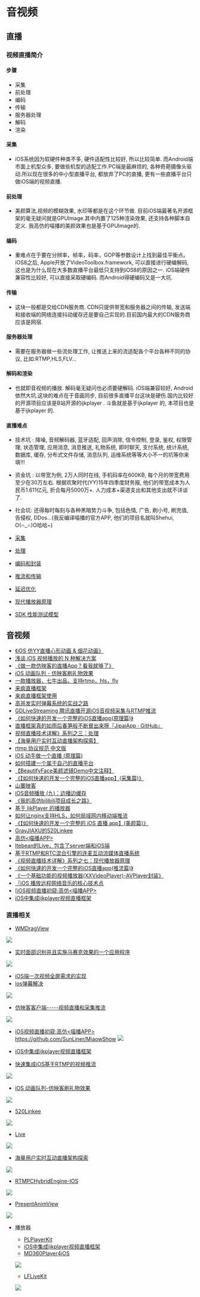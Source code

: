 # 音视频

## 直播
### 视频直播简介
#### 步骤
- 采集
- 前处理
- 编码
- 传输
- 服务器处理
- 解码
- 渲染

#### 采集
- iOS系统因为软硬件种类不多, 硬件适配性比较好, 所以比较简单. 而Android端市面上机型众多, 要做些机型的适配工作.PC端是最麻烦的, 各种奇葩摄像头驱动.所以现在很多的中小型直播平台, 都放弃了PC的直播, 更有一些直播平台只做iOS端的视频直播.

#### 前处理
- 美颜算法,视频的模糊效果, 水印等都是在这个环节做. 目前iOS端最著名开源框架的毫无疑问就是GPUImage.其中内置了125种渲染效果, 还支持各种脚本自定义. 我高仿的喵播的美颜效果也是基于GPUImage的.

#### 编码
- 重难点在于要在分辨率，帧率，码率，GOP等参数设计上找到最佳平衡点。iOS8之后, Apple开放了VideoToolbox.framework, 可以直接进行硬编解码, 这也是为什么现在大多数直播平台最低只支持到iOS8的原因之一. iOS端硬件兼容性比较好, 可以直接采取硬编码. 而Android得硬编码又是一大坑.

#### 传输
- 	这块一般都是交给CDN服务商. CDN只提供带宽和服务器之间的传输, 发送端和接收端的网络连接抖动缓存还是要自己实现的.目前国内最大的CDN服务商应该是网宿.

#### 服务器处理
-  需要在服务器做一些流处理工作, 让推送上来的流适配各个平台各种不同的协议, 比如:RTMP,HLS,FLV...

#### 解码和渲染
- 也就即音视频的播放. 解码毫无疑问也必须要硬解码. iOS端兼容较好, Android依然大坑.这块的难点在于音画同步, 目前很多直播平台这块是硬伤.国内比较好的开源项目应该是B站开源的ijkplayer . 斗鱼就是基于ijkplayer 的, 本项目也是基于ijkplayer 的.

#### 直播难点
- 技术坑 : 降噪, 音频解码器, 蓝牙适配, 回声消除, 信令控制, 登录, 鉴权, 权限管理, 状态管理, 应用消息, 消息推送, 礼物系统, 即时聊天, 支付系统, 统计系统, 数据库, 缓存, 分布式文件存储, 消息队列, 运维系统等等大小不一的坑等你来填!!!
- 资金坑 : 以带宽为例, 2万人同时在线, 手机码率在600KB, 每个月的带宽费用至少在30万左右. 根据欢聚时代(YY)15年四季度财务报, 他们的带宽成本为人民币1.611亿元, 折合每月5000万+. 人力成本+渠道支出和其他支出就不详谈了.
- 社会坑: 还得每时每刻与各种黑暗势力斗争, 包括色情, 广告, 刷小号, 刷充值, 告侵权, DDos...(我反编译喵播的官方APP, 他们的项目名就叫Shehui, O(∩_∩)O哈哈~)

- [采集](http://www.jianshu.com/p/ddb640ac4fec)
- [处理](http://www.jianshu.com/p/b69bd12ada07)
- [编码和封装](http://www.jianshu.com/p/b61cd0bc2abe)
- [推流和传输](http://www.jianshu.com/p/a0c3d3f4e430)
- [延迟优化](http://www.jianshu.com/p/753bb974582f)
- [现代播放器原理](http://www.jianshu.com/p/b7e851890b78)
- [SDK 性能测试模型](http://www.jianshu.com/p/43d7d94ec030)

## 音视频
- [《iOS 仿YY直播心形动画 & 烟花动画》](http://t.cn/RtvZE81)
- [浅谈 iOS 视频播放的 N 种解决方案](http://t.cn/RtZidya)
- [《做一款仿映客的直播App？看我就够了》](http://t.cn/Rt73jgr)
- [iOS 动画队列 - 仿映客刷礼物效果](http://t.cn/RtALm60)
- [一款播放器，七牛出品，支持rtmp，hls，flv](http://t.cn/RGr5Jik)
- [来疯直播框架](http://t.cn/RtvniMt)
- [来疯直播框架使用](http://t.cn/R5c3USS)
- [高并发实时弹幕系统的实战之路](http://t.cn/RtHOXfc)
- [GDLiveStreaming 腾讯直播开源iOS音视频采集与RTMP推流](http://t.cn/Rtnop0L)
- [《如何快速的开发一个完整的iOS直播app(原理篇)》](http://t.cn/RtDxIqu)
- [直播框架真的如雨后春笋般不断冒出来呀『JipaiApp · GitHub』](http://t.cn/RtevW0e)
- [视频直播技术详解》系列之三：处理](http://t.cn/Rtg3iwO)
- [【海量用户实时互动直播架构探索】](http://t.cn/RtgHREH)
- [rtmp 协议规范 中文版]( http://t.cn/RtgX2w2)
- [iOS 动手做一个直播 (原理篇)](http://t.cn/RtdW5uK)
- [如何搭建一个属于自己的直播平台](http://t.cn/Rcbor46)
- [【BeautifyFace美颜滤镜Demo中文注释】](http://t.cn/Rc2GC9S)
- [《【如何快速的开发一个完整的iOS直播app】(采集篇)》](http://t.cn/RcbBRE0)
- [山寨映客](http://t.cn/RcMQHSf)
- [iOS音频播放 (九)：边播边缓存](http://t.cn/R5bXNn7)
- [《我的高仿bilibili项目成长之路》](http://t.cn/RcNHlY5)
- [基于 IjkPlayer 的播放器](http://t.cn/Rc8jHMV)
- [如何让nginx支持HLS，如何局域网内移动端推流](http://t.cn/RtKlFlw)
- [《【如何快速的开发一个完整的 iOS 直播 app】(美颜篇)》](http://t.cn/Rcr6UDu)
- [GrayJIAXU的520Linkee](http://t.cn/Rtv6oyq)
- [高仿<喵播APP>](http://t.cn/R5rdlPW)
- [ltebean的Live，包含了server端和iOS端](http://m.weibo.cn/2136847320/3997451226797956)
- [基于RTMP和RTC混合引擎的连麦互动流媒体直播系统](http://m.weibo.cn/2661120803/4028736087562260)
- [《视频直播技术详解》系列之七：现代播放器原理](http://t.cn/RVJ048J )
- [《如何快速的开发一个完整的iOS直播app(推流篇)》](http://t.cn/RVpffgj )
- [《一个基础功能的视频播放器(XXVideoPlayer)-AVPlayer封装》](http://t.cn/RVpVZZd)
- [『iOS 播放远程网络音乐的核心技术点](http://t.cn/RfPtS8R)
- [[iOS视频直播初窥:高仿<喵播APP>](http://www.jianshu.com/p/b8db6c142aad)
- [iOS中集成ijkplayer视频直播框架](http://www.jianshu.com/p/1f06b27b3ac0)

### 直播相关
- [WMDragView](https://github.com/zhengwenming/WMDragView)

![](https://github.com/zhengwenming/WMDragView/raw/master/WMDragView/douyu.gif)

- [实时面部识别并且实施马赛克效果的一个应用程序](http://www.code4app.com/forum.php?mod=viewthread&tid=6846&extra=page%3D377%26filter%3Dsortid%26orderby%3Dheats%26sortid%3D1)

![](http://osscdn.code4app.com/photo/54dc37bd933bf0d14f8b6d6a_1.jpg)

- [iOS端一次视频全屏需求的实现](http://www.cocoachina.com/ios/20170329/18978.html)
- [ios弹幕解决](http://www.jianshu.com/p/fca126692e6d)

![](http://upload-images.jianshu.io/upload_images/1389022-fdba085c00af103d.gif?imageMogr2/auto-orient/strip)

- [仿映客客户端-----视频直播和采集推流](http://www.code4app.com/forum.php?mod=viewthread&tid=8965&extra=page%3D60%26filter%3Dsortid%26orderby%3Ddateline%26sortid%3D1)

![](http://www.code4app.com/data/attachment/forum/201606/24/120258i4h294j44r0294uc.jpg)

- [iOS视频直播初窥:高仿<喵播APP>](http://www.jianshu.com/p/b8db6c142aad#)
	https://github.com/SunLiner/MiaowShow
![](http://upload-images.jianshu.io/upload_images/1038348-4b1d2a99381915b0.png?imageMogr2/auto-orient/strip%7CimageView2/2/w/1240)

- [iOS中集成ijkplayer视频直播框架](http://www.jianshu.com/p/1f06b27b3ac0#)
- [快速集成iOS基于RTMP的视频推流](http://www.jianshu.com/p/8ea016b2720e)

![](http://upload-images.jianshu.io/upload_images/1038348-95b0e4d6d64422ec.gif?imageMogr2/auto-orient/strip)

- [iOS 动画队列-仿映客刷礼物效果](http://www.jianshu.com/p/119532a53dbd#)

![](http://upload-images.jianshu.io/upload_images/1441100-4103d8f46952ecf8.png?imageMogr2/auto-orient/strip%7CimageView2/2/w/1240)

- [520Linkee](https://github.com/GrayJIAXU/520Linkee)

![](https://camo.githubusercontent.com/73c04ce59469697bfc1ee6987a031f8b9bf8a294/687474703a2f2f75706c6f61642d696d616765732e6a69616e7368752e696f2f75706c6f61645f696d616765732f323030343336322d616364393736356633386161363962372e706e673f696d6167654d6f6772322f6175746f2d6f7269656e742f7374726970253743696d61676556696577322f322f772f31323430)

- [Live](https://github.com/ltebean/Live)

![](https://cloud.githubusercontent.com/assets/1646564/16943747/de7a0c36-4dcf-11e6-913f-103301ef8fda.png)

- [海量用户实时互动直播架构探索](https://segmentfault.com/a/1190000006678562)

![](https://segmentfault.com/img/bVCbxb)

- [RTMPCHybridEngine-IOS](https://github.com/AnyRTC/RTMPCHybridEngine-IOS)

![](https://github.com/AnyRTC/RTMPCHybridEngine-IOS/raw/master/living.gif)

- [PresentAnimView](https://github.com/cooxu/PresentAnimView)

![](https://camo.githubusercontent.com/31379718f3a17ddfeadff413d0949348054e0725/687474703a2f2f75706c6f61642d696d616765732e6a69616e7368752e696f2f75706c6f61645f696d616765732f313434313130302d396430363931653231656630666361662e706e673f696d6167654d6f6772322f6175746f2d6f7269656e742f7374726970253743696d61676556696577322f322f772f31323430)

- 播放器
	- [PLPlayerKit](https://github.com/pili-engineering/PLPlayerKit)
	- [iOS中集成ijkplayer视频直播框架](http://www.jianshu.com/p/1f06b27b3ac0)
	- [MD360Player4iOS](https://github.com/ashqal/MD360Player4iOS)
	
	![](https://raw.githubusercontent.com/ashqal/MD360Player4iOS/master/screenshot.png)

	- [LFLiveKit](https://github.com/LaiFengiOS/LFLiveKit)
	
	![](https://camo.githubusercontent.com/34026396e449a30121c9fe86707423305663462f/68747470733a2f2f7261772e6769746875622e636f6d2f4c616946656e67694f532f4c464c6976654b69742f6d61737465722f73616d706c65732f49636f6e2e706e67)



